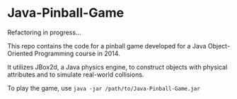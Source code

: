 # Java-Pinball-Game

Refactoring in progress...

This repo contains the code for a pinball game developed for a Java Object-Oriented Programming course in 2014.

It utilizes JBox2d, a Java physics engine, to construct objects with physical attributes and to simulate real-world collisions.

To play the game, use
`java -jar /path/to/Java-Pinball-Game.jar`